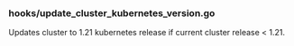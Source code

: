 ### hooks/update_cluster_kubernetes_version.go
Updates cluster to 1.21 kubernetes release if current cluster release < 1.21.
